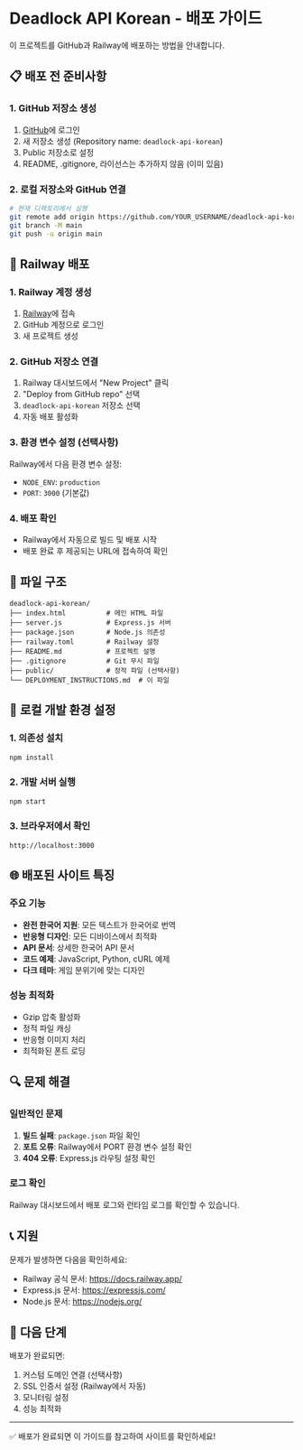 # Deadlock API Korean - 배포 가이드

이 프로젝트를 GitHub과 Railway에 배포하는 방법을 안내합니다.

## 📋 배포 전 준비사항

### 1. GitHub 저장소 생성
1. [GitHub](https://github.com)에 로그인
2. 새 저장소 생성 (Repository name: `deadlock-api-korean`)
3. Public 저장소로 설정
4. README, .gitignore, 라이선스는 추가하지 않음 (이미 있음)

### 2. 로컬 저장소와 GitHub 연결
```bash
# 현재 디렉토리에서 실행
git remote add origin https://github.com/YOUR_USERNAME/deadlock-api-korean.git
git branch -M main
git push -u origin main
```

## 🚀 Railway 배포

### 1. Railway 계정 생성
1. [Railway](https://railway.app)에 접속
2. GitHub 계정으로 로그인
3. 새 프로젝트 생성

### 2. GitHub 저장소 연결
1. Railway 대시보드에서 "New Project" 클릭
2. "Deploy from GitHub repo" 선택
3. `deadlock-api-korean` 저장소 선택
4. 자동 배포 활성화

### 3. 환경 변수 설정 (선택사항)
Railway에서 다음 환경 변수 설정:
- `NODE_ENV`: `production`
- `PORT`: `3000` (기본값)

### 4. 배포 확인
- Railway에서 자동으로 빌드 및 배포 시작
- 배포 완료 후 제공되는 URL에 접속하여 확인

## 📁 파일 구조
```
deadlock-api-korean/
├── index.html          # 메인 HTML 파일
├── server.js           # Express.js 서버
├── package.json        # Node.js 의존성
├── railway.toml        # Railway 설정
├── README.md           # 프로젝트 설명
├── .gitignore          # Git 무시 파일
├── public/             # 정적 파일 (선택사항)
└── DEPLOYMENT_INSTRUCTIONS.md  # 이 파일
```

## 🔧 로컬 개발 환경 설정

### 1. 의존성 설치
```bash
npm install
```

### 2. 개발 서버 실행
```bash
npm start
```

### 3. 브라우저에서 확인
```
http://localhost:3000
```

## 🌐 배포된 사이트 특징

### 주요 기능
- **완전 한국어 지원**: 모든 텍스트가 한국어로 번역
- **반응형 디자인**: 모든 디바이스에서 최적화
- **API 문서**: 상세한 한국어 API 문서
- **코드 예제**: JavaScript, Python, cURL 예제
- **다크 테마**: 게임 분위기에 맞는 디자인

### 성능 최적화
- Gzip 압축 활성화
- 정적 파일 캐싱
- 반응형 이미지 처리
- 최적화된 폰트 로딩

## 🔍 문제 해결

### 일반적인 문제
1. **빌드 실패**: `package.json` 파일 확인
2. **포트 오류**: Railway에서 PORT 환경 변수 설정 확인
3. **404 오류**: Express.js 라우팅 설정 확인

### 로그 확인
Railway 대시보드에서 배포 로그와 런타임 로그를 확인할 수 있습니다.

## 📞 지원

문제가 발생하면 다음을 확인하세요:
- Railway 공식 문서: https://docs.railway.app/
- Express.js 문서: https://expressjs.com/
- Node.js 문서: https://nodejs.org/

## 🎯 다음 단계

배포가 완료되면:
1. 커스텀 도메인 연결 (선택사항)
2. SSL 인증서 설정 (Railway에서 자동)
3. 모니터링 설정
4. 성능 최적화

---

✅ 배포가 완료되면 이 가이드를 참고하여 사이트를 확인하세요!